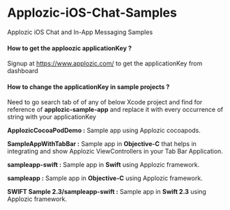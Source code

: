 # Applozic-iOS-Chat-Samples
Applozic iOS Chat and In-App Messaging Samples


#### How to get the apploozic applicationKey ?

Signup at https://www.applozic.com/ to get the applicationKey from dashboard 


#### How to change the applicationKey in sample projects ?

Need to go search tab of of any of below Xcode project  and find for reference of **applozic-sample-app** and replace it with every  occurrence of string with your applicationKey 


**ApplozicCocoaPodDemo :** Sample app using Applozic cocoapods.

**SampleAppWithTabBar :** Sample app in **Objective-C** that helps in integrating and show Applozic ViewControllers in your Tab Bar Application.

**sampleapp-swift :** Sample app in **Swift** using Applozic framework.

**sampleapp :** Sample app in **Objective-C** using Applozic framework.

**SWIFT Sample 2.3/sampleapp-swift :** Sample app in **Swift 2.3** using Applozic framework.

